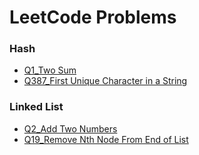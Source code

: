 # LeetCode Problems


### Hash

* [Q1_Two Sum](/Problems/TwoSum/)
* [Q387_First Unique Character in a String](/Problems/UniCh-387.ipynb)

### Linked List

* [Q2_Add Two Numbers](/Problems/AddTwoNum/)
* [Q19_Remove Nth Node From End of List](/Problems/n-th_NodeFromEnd-19.ipynb)
